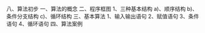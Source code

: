 八、算法初步
 一、算法的概念
 二、程序框图
  1、三种基本结构
   a)、顺序结构
   b)、条件分支结构
   c)、循环结构
 三、基本算法
  1、输入输出语句
  2、赋值语句
  3、条件语句
  4、循环语句
 四、算法案例
 

